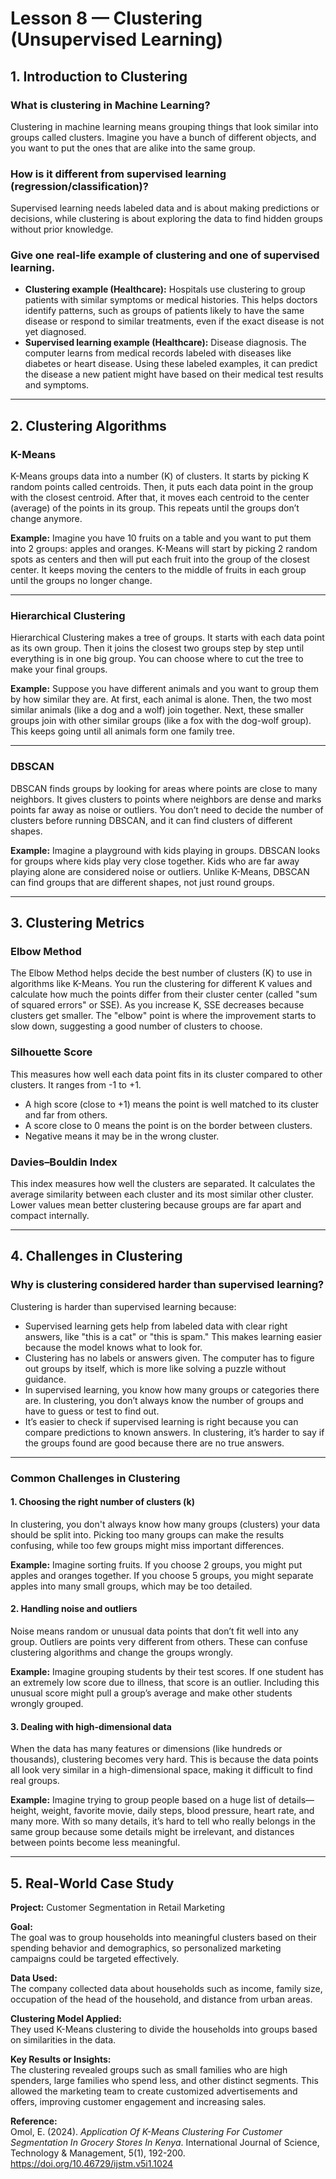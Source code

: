 # Lesson 8 — Clustering (Unsupervised Learning)

## 1. Introduction to Clustering 

### What is clustering in Machine Learning?
Clustering in machine learning means grouping things that look similar into groups called clusters. Imagine you have a bunch of different objects, and you want to put the ones that are alike into the same group.

### How is it different from supervised learning (regression/classification)?
Supervised learning needs labeled data and is about making predictions or decisions, while clustering is about exploring the data to find hidden groups without prior knowledge.

### Give one real-life example of clustering and one of supervised learning.
- **Clustering example (Healthcare):** Hospitals use clustering to group patients with similar symptoms or medical histories. This helps doctors identify patterns, such as groups of patients likely to have the same disease or respond to similar treatments, even if the exact disease is not yet diagnosed.  
- **Supervised learning example (Healthcare):** Disease diagnosis. The computer learns from medical records labeled with diseases like diabetes or heart disease. Using these labeled examples, it can predict the disease a new patient might have based on their medical test results and symptoms.

---

## 2. Clustering Algorithms

### K-Means
K-Means groups data into a number (K) of clusters. It starts by picking K random points called centroids. Then, it puts each data point in the group with the closest centroid. After that, it moves each centroid to the center (average) of the points in its group. This repeats until the groups don’t change anymore.  

**Example:** Imagine you have 10 fruits on a table and you want to put them into 2 groups: apples and oranges. K-Means will start by picking 2 random spots as centers and then will put each fruit into the group of the closest center. It keeps moving the centers to the middle of fruits in each group until the groups no longer change.

---

### Hierarchical Clustering
Hierarchical Clustering makes a tree of groups. It starts with each data point as its own group. Then it joins the closest two groups step by step until everything is in one big group. You can choose where to cut the tree to make your final groups.  

**Example:** Suppose you have different animals and you want to group them by how similar they are. At first, each animal is alone. Then, the two most similar animals (like a dog and a wolf) join together. Next, these smaller groups join with other similar groups (like a fox with the dog-wolf group). This keeps going until all animals form one family tree.

---

### DBSCAN
DBSCAN finds groups by looking for areas where points are close to many neighbors. It gives clusters to points where neighbors are dense and marks points far away as noise or outliers. You don’t need to decide the number of clusters before running DBSCAN, and it can find clusters of different shapes.  

**Example:** Imagine a playground with kids playing in groups. DBSCAN looks for groups where kids play very close together. Kids who are far away playing alone are considered noise or outliers. Unlike K-Means, DBSCAN can find groups that are different shapes, not just round groups.

---

## 3. Clustering Metrics

### Elbow Method
The Elbow Method helps decide the best number of clusters (K) to use in algorithms like K-Means. You run the clustering for different K values and calculate how much the points differ from their cluster center (called "sum of squared errors" or SSE). As you increase K, SSE decreases because clusters get smaller. The "elbow" point is where the improvement starts to slow down, suggesting a good number of clusters to choose.

### Silhouette Score
This measures how well each data point fits in its cluster compared to other clusters. It ranges from -1 to +1.  
- A high score (close to +1) means the point is well matched to its cluster and far from others.  
- A score close to 0 means the point is on the border between clusters.  
- Negative means it may be in the wrong cluster.

### Davies–Bouldin Index
This index measures how well the clusters are separated. It calculates the average similarity between each cluster and its most similar other cluster. Lower values mean better clustering because groups are far apart and compact internally.

---

## 4. Challenges in Clustering

### Why is clustering considered harder than supervised learning?
Clustering is harder than supervised learning because:
- Supervised learning gets help from labeled data with clear right answers, like "this is a cat" or "this is spam." This makes learning easier because the model knows what to look for.  
- Clustering has no labels or answers given. The computer has to figure out groups by itself, which is more like solving a puzzle without guidance.  
- In supervised learning, you know how many groups or categories there are. In clustering, you don’t always know the number of groups and have to guess or test to find out.  
- It’s easier to check if supervised learning is right because you can compare predictions to known answers. In clustering, it’s harder to say if the groups found are good because there are no true answers.

---

### Common Challenges in Clustering

#### 1. Choosing the right number of clusters (k)
In clustering, you don't always know how many groups (clusters) your data should be split into. Picking too many groups can make the results confusing, while too few groups might miss important differences.  

**Example:** Imagine sorting fruits. If you choose 2 groups, you might put apples and oranges together. If you choose 5 groups, you might separate apples into many small groups, which may be too detailed.

#### 2. Handling noise and outliers
Noise means random or unusual data points that don’t fit well into any group. Outliers are points very different from others. These can confuse clustering algorithms and change the groups wrongly.  

**Example:** Imagine grouping students by their test scores. If one student has an extremely low score due to illness, that score is an outlier. Including this unusual score might pull a group’s average and make other students wrongly grouped.

#### 3. Dealing with high-dimensional data
When the data has many features or dimensions (like hundreds or thousands), clustering becomes very hard. This is because the data points all look very similar in a high-dimensional space, making it difficult to find real groups.  

**Example:** Imagine trying to group people based on a huge list of details—height, weight, favorite movie, daily steps, blood pressure, heart rate, and many more. With so many details, it’s hard to tell who really belongs in the same group because some details might be irrelevant, and distances between points become less meaningful.

---

## 5. Real-World Case Study

**Project:** Customer Segmentation in Retail Marketing  

**Goal:**  
The goal was to group households into meaningful clusters based on their spending behavior and demographics, so personalized marketing campaigns could be targeted effectively.  

**Data Used:**  
The company collected data about households such as income, family size, occupation of the head of the household, and distance from urban areas.  

**Clustering Model Applied:**  
They used K-Means clustering to divide the households into groups based on similarities in the data.  

**Key Results or Insights:**  
The clustering revealed groups such as small families who are high spenders, large families who spend less, and other distinct segments. This allowed the marketing team to create customized advertisements and offers, improving customer engagement and increasing sales.  

**Reference:**  
Omol, E. (2024). *Application Of K-Means Clustering For Customer Segmentation In Grocery Stores In Kenya*. International Journal of Science, Technology & Management, 5(1), 192-200. https://doi.org/10.46729/ijstm.v5i1.1024
